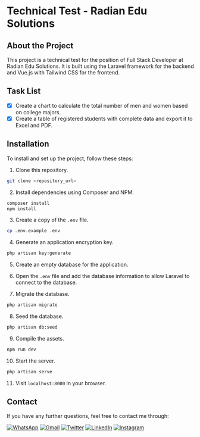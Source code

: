 # Technical Test - Radian Edu Solutions

## About the Project

This project is a technical test for the position of Full Stack Developer at Radian Edu Solutions. It is built using the Laravel framework for the backend and Vue.js with Tailwind CSS for the frontend.

## Task List
- [x] Create a chart to calculate the total number of men and women based on college majors.
- [x] Create a table of registered students with complete data and export it to Excel and PDF.

## Installation

To install and set up the project, follow these steps:

1. Clone this repository.

```bash
git clone <repository_url>
```

2. Install dependencies using Composer and NPM.

```bash
composer install
npm install
```

3. Create a copy of the `.env` file.

```bash
cp .env.example .env
```

4. Generate an application encryption key.

```bash
php artisan key:generate
```

5. Create an empty database for the application.

6. Open the `.env` file and add the database information to allow Laravel to connect to the database.

7. Migrate the database.

```bash
php artisan migrate
```

8. Seed the database.

```bash
php artisan db:seed
```

9. Compile the assets.

```bash
npm run dev
```

10. Start the server.

```bash
php artisan serve
```

11. Visit `localhost:8000` in your browser.

## Contact

If you have any further questions, feel free to contact me through:

[![WhatsApp](https://img.shields.io/badge/WhatsApp-25D366?style=for-the-badge&logo=whatsapp&logoColor=white)](https://wa.me/6287808740020)
[![Gmail](https://img.shields.io/badge/Gmail-D14836?style=for-the-badge&logo=gmail&logoColor=white)](mailto:rizky98ibrahim@gmail.com)
[![Twitter](https://img.shields.io/badge/Twitter-1DA1F2?style=for-the-badge&logo=twitter&logoColor=white)](https://twitter.com/rizky98ibrahim)
[![LinkedIn](https://img.shields.io/badge/LinkedIn-0077B5?style=for-the-badge&logo=linkedin&logoColor=white)](https://www.linkedin.com/in/rizky98ibrahim/)
[![Instagram](https://img.shields.io/badge/Instagram-E4405F?style=for-the-badge&logo=instagram&logoColor=white)](https://instagram.com/rizky98ibrahim)
